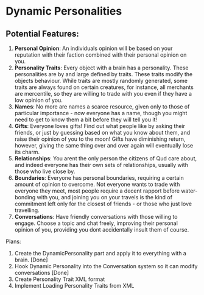 # Dynamic Personalities

## Potential Features:
1. **Personal Opinion**: An individuals opinion will be based on your reputation with their faction combined with their personal opinion on you.
2. **Personality Traits**: Every object with a brain has a personality. These personalities are by and large defined by traits. These traits modify the objects behaviour. While traits are mostly randomly generated, some traits are always found on certain creatures, for instance, all merchants are mercentile, so they are willing to trade with you even if they have a low opinion of you.
3. **Names**: No more are names a scarce resource, given only to those of particular importance - now everyone has a name, though you might need to get to know them a bit before they will tell you it!
3. **Gifts**: Everyone loves gifts! Find out what people like by asking their friends, or just by guessing based on what you know about them, and raise their opinion of you to the moon! Gifts have diminishing return, however, giving the same thing over and over again will eventually lose its charm.
4. **Relationships**: You arent the only person the citizens of Qud care about, and indeed everyone has their own sets of relationships, usually with those who live close by.
5. **Boundaries**: Everyone has personal boundaries, requiring a certain amount of opinion to overcome. Not everyone wants to trade with everyone they meet, most people require a decent rapport before water-bonding with you, and joining you on your travels is the kind of commitment left only for the closest of friends - or those who just love travelling.
6. **Conversations**: Have friendly conversations with those willing to engage. Choose a topic and chat freely, improving their personal opinion of you, providing you dont accidentally insult them of course.


Plans:
1. Create the DynamicPersonality part and apply it to everything with a brain. [Done]
2. Hook Dynamic Personality into the Conversation system so it can modify conversations [Done]
3. Create Personality Trait XML format
4. Implement Loading Personality Traits from XML